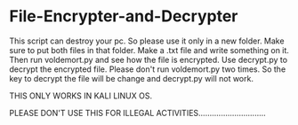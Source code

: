 # File-Encrypter-and-Decrypter
This script can destroy your pc.
So please use it only in a new folder.
Make sure to put both files in that folder.
Make a .txt file and write something on it.
Then run voldemort.py and see how the file is encrypted.
Use decrypt.py to decrypt the encrypted file.
Please don't run voldemort.py two times.
So the key to decrypt the file will be change and decrypt.py will not work.

THIS ONLY WORKS IN KALI LINUX OS.


PLEASE DON'T USE THIS FOR ILLEGAL ACTIVITIES..............................

